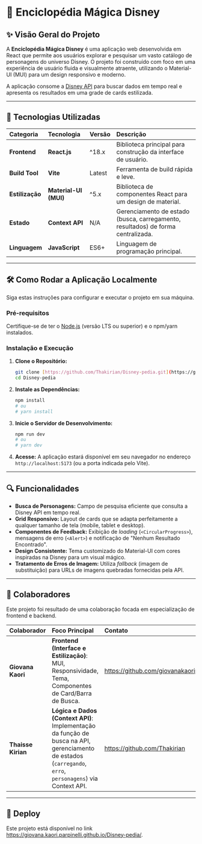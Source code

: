 # 🏰 Enciclopédia Mágica Disney

## ✨ Visão Geral do Projeto

A **Enciclopédia Mágica Disney** é uma aplicação web desenvolvida em React que permite aos usuários explorar e pesquisar um vasto catálogo de personagens do universo Disney. O projeto foi construído com foco em uma experiência de usuário fluida e visualmente atraente, utilizando o Material-UI (MUI) para um design responsivo e moderno.

A aplicação consome a [Disney API](https://api.disneyapi.dev/) para buscar dados em tempo real e apresenta os resultados em uma grade de cards estilizada.

---

## 🚀 Tecnologias Utilizadas

| Categoria | Tecnologia | Versão | Descrição |
| :--- | :--- | :--- | :--- |
| **Frontend** | **React.js** | ^18.x | Biblioteca principal para construção da interface de usuário. |
| **Build Tool** | **Vite** | Latest | Ferramenta de build rápida e leve. |
| **Estilização** | **Material-UI (MUI)** | ^5.x | Biblioteca de componentes React para um design de material. |
| **Estado** | **Context API** | N/A | Gerenciamento de estado (busca, carregamento, resultados) de forma centralizada. |
| **Linguagem** | **JavaScript** | ES6+ | Linguagem de programação principal. |

---

## 🛠️ Como Rodar a Aplicação Localmente

Siga estas instruções para configurar e executar o projeto em sua máquina.

### Pré-requisitos

Certifique-se de ter o [Node.js](https://nodejs.org/) (versão LTS ou superior) e o npm/yarn instalados.

### Instalação e Execução

1.  **Clone o Repositório:**
    ```bash
    git clone [https://github.com/Thakirian/Disney-pedia.git](https://github.com/Thakirian/Disney-pedia.git)
    cd Disney-pedia
    ```

2.  **Instale as Dependências:**
    ```bash
    npm install
    # ou
    # yarn install
    ```

3.  **Inicie o Servidor de Desenvolvimento:**
    ```bash
    npm run dev
    # ou
    # yarn dev
    ```

4.  **Acesse:** A aplicação estará disponível em seu navegador no endereço `http://localhost:5173` (ou a porta indicada pelo Vite).

---

## 🔍 Funcionalidades

* **Busca de Personagens:** Campo de pesquisa eficiente que consulta a Disney API em tempo real.
* **Grid Responsivo:** Layout de cards que se adapta perfeitamente a qualquer tamanho de tela (mobile, tablet e desktop).
* **Componentes de Feedback:** Exibição de *loading* (`<CircularProgress>`), mensagens de erro (`<Alert>`) e notificação de "Nenhum Resultado Encontrado".
* **Design Consistente:** Tema customizado do Material-UI com cores inspiradas na Disney para um visual mágico.
* **Tratamento de Erros de Imagem:** Utiliza *fallback* (imagem de substituição) para URLs de imagens quebradas fornecidas pela API.

---

## 🤝 Colaboradores

Este projeto foi resultado de uma colaboração focada em especialização de frontend e backend.

| Colaborador | Foco Principal | Contato |
| :--- | :--- | :--- |
| **Giovana Kaori** | **Frontend (Interface e Estilização)**: MUI, Responsividade, Tema, Componentes de Card/Barra de Busca. | https://github.com/giovanakaoriparpinelli |
| **Thaisse Kirian** | **Lógica e Dados (Context API)**: Implementação da função de busca na API, gerenciamento de estados (`carregando`, `erro`, `personagens`) via Context API. | https://github.com/Thakirian |

---

## 📝 Deploy

Este projeto está disponível no link https://giovana.kaori.parpinelli.github.io/Disney-pedia/.
